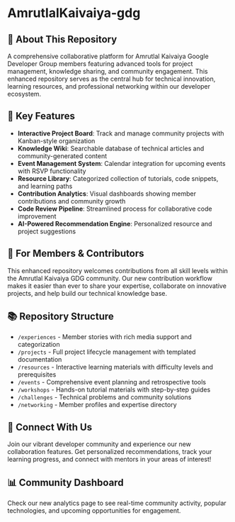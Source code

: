 # AmrutlalKaivaiya-gdg

## 🌟 About This Repository

A comprehensive collaborative platform for Amrutlal Kaivaiya Google Developer Group members featuring advanced tools for project management, knowledge sharing, and community engagement. This enhanced repository serves as the central hub for technical innovation, learning resources, and professional networking within our developer ecosystem.

## 🚀 Key Features

- **Interactive Project Board**: Track and manage community projects with Kanban-style organization
- **Knowledge Wiki**: Searchable database of technical articles and community-generated content
- **Event Management System**: Calendar integration for upcoming events with RSVP functionality
- **Resource Library**: Categorized collection of tutorials, code snippets, and learning paths
- **Contribution Analytics**: Visual dashboards showing member contributions and community growth
- **Code Review Pipeline**: Streamlined process for collaborative code improvement
- **AI-Powered Recommendation Engine**: Personalized resource and project suggestions

## 👥 For Members & Contributors

This enhanced repository welcomes contributions from all skill levels within the Amrutlal Kaivaiya GDG community. Our new contribution workflow makes it easier than ever to share your expertise, collaborate on innovative projects, and help build our technical knowledge base.

## 📚 Repository Structure

- `/experiences` - Member stories with rich media support and categorization
- `/projects` - Full project lifecycle management with templated documentation
- `/resources` - Interactive learning materials with difficulty levels and prerequisites
- `/events` - Comprehensive event planning and retrospective tools
- `/workshops` - Hands-on tutorial materials with step-by-step guides
- `/challenges` - Technical problems and community solutions
- `/networking` - Member profiles and expertise directory

## 🔗 Connect With Us

Join our vibrant developer community and experience our new collaboration features. Get personalized recommendations, track your learning progress, and connect with mentors in your areas of interest!

## 📊 Community Dashboard

Check our new analytics page to see real-time community activity, popular technologies, and upcoming opportunities for engagement.
